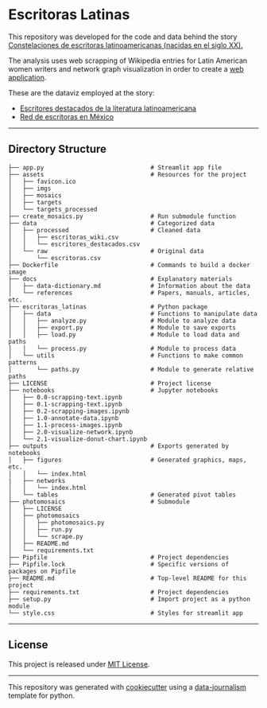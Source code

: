 # Escritoras Latinas

This repository was developed for the code and data behind the story [Constelaciones de escritoras latinoamericanas (nacidas en el siglo XX).](https://datacritica.org/portfolio/constelaciones-de-escritoras-latinoamericanas-nacidas-en-el-siglo-xx/)

The analysis uses web scrapping of Wikipedia entries for Latin American women writers and network graph visualization in order to create a [web application](http://escritoraslatam.datacritica.org/).

These are the dataviz employed at the story:
- [Escritores destacados de la literatura latinoamericana](https://escritores-latam.surge.sh/)
- [Red de escritoras en México](https://escritoras-mexico.surge.sh/)
---

## Directory Structure

```
├── app.py                              # Streamlit app file
├── assets                              # Resources for the project
│   ├── favicon.ico
│   ├── imgs
│   ├── mosaics
│   ├── targets
│   └── targets_processed
├── create_mosaics.py                   # Run submodule function
├── data                                # Categorized data 
│   ├── processed                       # Cleaned data
│   │   ├── escritoras_wiki.csv
│   │   └── escritores_destacados.csv
│   └── raw                             # Original data
│       └── escritoras.csv
├── Dockerfile                          # Commands to build a docker image
├── docs                                # Explanatory materials
│   ├── data-dictionary.md              # Information about the data
│   └── references                      # Papers, manuals, articles, etc.
├── escritoras_latinas                  # Python package
│   ├── data                            # Functions to manipulate data
│   │   ├── analyze.py                  # Module to analyze data
│   │   ├── export.py                   # Module to save exports
│   │   ├── load.py                     # Module to load data and paths
│   │   └── process.py                  # Module to process data
│   └── utils                           # Functions to make common patterns
│       └── paths.py                    # Module to generate relative paths
├── LICENSE                             # Project license
├── notebooks                           # Jupyter notebooks
│   ├── 0.0-scrapping-text.ipynb
│   ├── 0.1-scrapping-text.ipynb
│   ├── 0.2-scrapping-images.ipynb
│   ├── 1.0-annotate-data.ipynb
│   ├── 1.1-process-images.ipynb
│   ├── 2.0-visualize-network.ipynb
│   └── 2.1-visualize-donut-chart.ipynb
├── outputs                             # Exports generated by notebooks
│   ├── figures                         # Generated graphics, maps, etc.
│   │   └── index.html
|   ├── networks
│   │   └── index.html
│   └── tables                          # Generated pivot tables
├── photomosaics                        # Submodule
│   ├── LICENSE
│   ├── photomosaics
│   │   ├── photomosaics.py
│   │   ├── run.py
│   │   └── scrape.py
│   ├── README.md
│   └── requirements.txt
├── Pipfile                             # Project dependencies
├── Pipfile.lock                        # Specific versions of packages on Pipfile
├── README.md                           # Top-level README for this project
├── requirements.txt                    # Project dependencies
├── setup.py                            # Import project as a python module
└── style.css                           # Styles for streamlit app
```
---

## License

This project is released under [MIT License](/LICENSE).

---

This repository was generated with [cookiecutter](https://github.com/cookiecutter/cookiecutter) using a [data-journalism](https://github.com/DataCritica/cookiecutter-data-journalism) template for python.